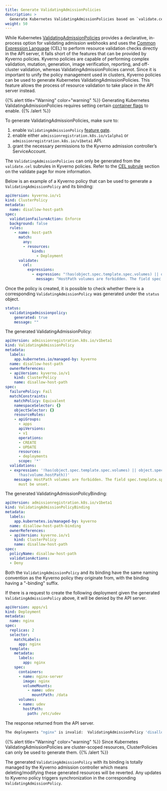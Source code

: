 ```yaml
---
title: Generate ValidatingAdmissionPolicies
description: >
  Generate Kubernetes ValidatingAdmissionPolicies based on `validate.cel` subrules.
weight: 50
---
```

While Kubernetes [ValidatingAdmissionPolicies](https://kubernetes.io/docs/reference/access-authn-authz/validating-admission-policy/) provides a declarative, in-process option for validating admission webhooks and uses the [Common Expression Language](https://github.com/google/cel-spec) (CEL) to perform resource validation checks directly in the API server, it falls short of the features that can be provided by Kyverno policies. Kyverno policies are capable of performing complex validation, mutation, generation, image verification, reporting, and off-cluster validation, whereas ValidatingAdmissionPolicies cannot. Since it is important to unify the policy management used in clusters, Kyverno policies can be used to generate Kubernetes ValidatingAdmissionPolicies. This feature allows the process of resource validation to take place in the API server instead.

{{% alert title="Warning" color="warning" %}}
Generating Kubernetes ValidatingAdmissionPolicies requires setting certain [container flags](/docs/installation/customization/#container-flags) to enable.
{{% /alert %}}

To generate ValidatingAdmissionPolicies, make sure to:
1. enable `ValidatingAdmissionPolicy` [feature gate](https://kubernetes.io/docs/reference/command-line-tools-reference/feature-gates/).
2. enable either `admissionregistration.k8s.io/v1alpha1` or `admissionregistration.k8s.io/v1beta1` API.
3. grant the necessary permissions to the Kyverno admission controller’s ServiceAccount.

The `ValidatingAdmissionPolicies` can only be generated from the `validate.cel` subrules in Kyverno policies. Refer to the [CEL subrule](/docs/writing-policies/validate/#common-expression-language-cel) section on the validate page for more information.

Below is an example of a Kyverno policy that can be used to generate a `ValidatingAdmissionPolicy` and its binding:
```yaml
apiVersion: kyverno.io/v1
kind: ClusterPolicy
metadata:
  name: disallow-host-path
spec:
  validationFailureAction: Enforce
  background: false
  rules:
    - name: host-path
      match:
        any:
        - resources:
            kinds:
              - Deployment
      validate:
        cel:
          expressions:
            - expression: "!has(object.spec.template.spec.volumes) || object.spec.template.spec.volumes.all(volume, !has(volume.hostPath))"
              message: "HostPath volumes are forbidden. The field spec.template.spec.volumes[*].hostPath must be unset."
```
Once the policy is created, it is possible to check whether there is a corresponding `ValidatingAdmissionPolicy` was generated under the `status` object.
```yaml
status:
  validatingadmissionpolicy:
    generated: true
    message: ""
```

The generated ValidatingAdmissionPolicy:
```yaml
apiVersion: admissionregistration.k8s.io/v1beta1
kind: ValidatingAdmissionPolicy
metadata:
  labels:
    app.kubernetes.io/managed-by: kyverno
  name: disallow-host-path
  ownerReferences:
  - apiVersion: kyverno.io/v1
    kind: ClusterPolicy
    name: disallow-host-path
spec:
  failurePolicy: Fail
  matchConstraints:
    matchPolicy: Equivalent
    namespaceSelector: {}
    objectSelector: {}
    resourceRules:
    - apiGroups:
      - apps
      apiVersions:
      - v1
      operations:
      - CREATE
      - UPDATE
      resources:
      - deployments
      scope: '*'
  validations:
  - expression: '!has(object.spec.template.spec.volumes) || object.spec.template.spec.volumes.all(volume,
      !has(volume.hostPath))'
    message: HostPath volumes are forbidden. The field spec.template.spec.volumes[*].hostPath
      must be unset.
```

The generated ValidatingAdmissionPolicyBinding:
```yaml
apiVersion: admissionregistration.k8s.io/v1beta1
kind: ValidatingAdmissionPolicyBinding
metadata:
  labels:
    app.kubernetes.io/managed-by: kyverno
  name: disallow-host-path-binding
  ownerReferences:
  - apiVersion: kyverno.io/v1
    kind: ClusterPolicy
    name: disallow-host-path
spec:
  policyName: disallow-host-path
  validationActions:
  - Deny
```

Both the `ValidatingAdmissionPolicy` and its binding have the same naming convention as the Kyverno policy they originate from, with the binding having a "-binding" suffix.

If there is a request to create the following deployment given the generated `ValidatingAdmissionPolicy` above, it will be denied by the API server.
```yaml
apiVersion: apps/v1
kind: Deployment
metadata:
  name: nginx
spec:
  replicas: 2
  selector:
    matchLabels:
      app: nginx
  template:
    metadata:
      labels:
        app: nginx
    spec:
      containers:
      - name: nginx-server
        image: nginx
        volumeMounts:
          - name: udev
            mountPath: /data
      volumes:
      - name: udev
        hostPath:
          path: /etc/udev
```
The response returned from the API server.
```sh
The deployments "nginx" is invalid:  ValidatingAdmissionPolicy 'disallow-host-path' with binding 'disallow-host-path-binding' denied request: HostPath volumes are forbidden. The field spec.template.spec.volumes[*].hostPath must be unset.
```

{{% alert title="Warning" color="warning" %}}
Since Kubernetes ValidatingAdmissionPolicies are cluster-scoped resources, ClusterPolicies can only be used to generate them.
{{% /alert %}}

The generated `ValidatingAdmissionPolicy` with its binding is totally managed by the Kyverno admission controller which means deleting/modifying these generated resources will be reverted. Any updates to Kyverno policy triggers synchronization in the corresponding `ValidatingAdmissionPolicy`.
